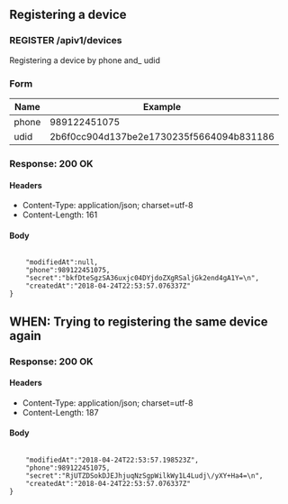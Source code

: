 ## Registering a device

### REGISTER /apiv1/devices

Registering a device by phone and_ udid

### Form

Name | Example
--- | ---
phone | 989122451075
udid | 2b6f0cc904d137be2e1730235f5664094b831186

### Response: 200 OK

#### Headers

* Content-Type: application/json; charset=utf-8
* Content-Length: 161

#### Body

```json
```

```{
    "modifiedAt":null,
    "phone":989122451075,
    "secret":"bkfDteSgzSA36uxjc04DYjdoZXgRSaljGk2end4gA1Y=\n",
    "createdAt":"2018-04-24T22:53:57.076337Z"
}
```

## WHEN: Trying to registering the same device again

### Response: 200 OK

#### Headers

* Content-Type: application/json; charset=utf-8
* Content-Length: 187

#### Body

```json
```

```{
    "modifiedAt":"2018-04-24T22:53:57.198523Z",
    "phone":989122451075,
    "secret":"RjUTZDSokDJEJhjuqNzSgpWilkWy1L4Ludj\/yXY+Ha4=\n",
    "createdAt":"2018-04-24T22:53:57.076337Z"
}
```

